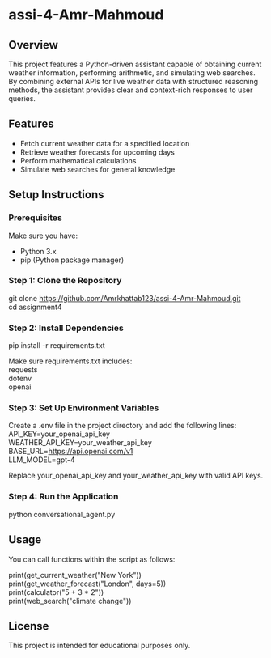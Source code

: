 # assi-4-Amr-Mahmoud

## Overview  
This project features a Python-driven assistant capable of obtaining current weather information, performing arithmetic, and simulating web searches. By combining external APIs for live weather data with structured reasoning methods, the assistant provides clear and context-rich responses to user queries.

## Features  
- Fetch current weather data for a specified location  
- Retrieve weather forecasts for upcoming days  
- Perform mathematical calculations  
- Simulate web searches for general knowledge  

## Setup Instructions  

### Prerequisites  
Make sure you have:  
- Python 3.x  
- pip (Python package manager)

### Step 1: Clone the Repository  
git clone https://github.com/Amrkhattab123/assi-4-Amr-Mahmoud.git  
cd assignment4  

### Step 2: Install Dependencies  
pip install -r requirements.txt  

Make sure requirements.txt includes:  
requests  
dotenv  
openai  

### Step 3: Set Up Environment Variables  
Create a .env file in the project directory and add the following lines:  
API_KEY=your_openai_api_key  
WEATHER_API_KEY=your_weather_api_key  
BASE_URL=https://api.openai.com/v1  
LLM_MODEL=gpt-4  

Replace your_openai_api_key and your_weather_api_key with valid API keys.

### Step 4: Run the Application  
python conversational_agent.py  

## Usage  
You can call functions within the script as follows:  

print(get_current_weather("New York"))  
print(get_weather_forecast("London", days=5))  
print(calculator("5 + 3 * 2"))  
print(web_search("climate change"))  

## License  
This project is intended for educational purposes only.
